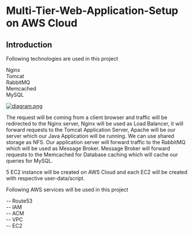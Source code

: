 # Multi-Tier-Web-Application-Setup on AWS Cloud

## Introduction

Following technologies are used in this project

Nginx <br/>
Tomcat <br/>
RabbitMQ \
Memcached <br/>
MySQL <br/>

[![diagram.png](https://i.postimg.cc/25R2p2Hc/diagram.png)](https://postimg.cc/tskhWtGW)

The request will be coming from a client browser and traffic will be redirected to the Nginx server, Nginx will be used as Load Balancer, it will forward requests to the Tomcat Application Server, Apache will be our server which our Java Application will be running. We can use shared storage as NFS. Our application server will forward traffic to the RabbitMQ which will be used as Message Broker. Message Broker will forward requests to the Memcached for Database caching which will cache our queries for MySQL.

5 EC2 instance will be created on AWS Cloud and each EC2 will be created with respective user-data/script.

Following AWS services will be used in this project

-- Route53 <br/>
-- IAM <br/>
-- ACM <br/>
-- VPC <br/>
-- EC2 <br/>



